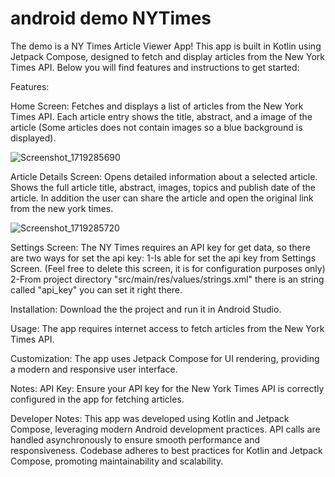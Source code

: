 # android demo NYTimes

The demo is a NY Times Article Viewer App! This app is built in Kotlin using Jetpack Compose, designed to fetch and display articles from the New York Times API. Below you will find features and instructions to get started:

Features:

Home Screen:
Fetches and displays a list of articles from the New York Times API.
Each article entry shows the title, abstract, and a image of the article (Some articles does not contain images so a blue background is displayed).


![Screenshot_1719285690](https://github.com/emmacr86/android_demo/assets/33577805/63c64e87-1c78-455d-9cde-3c1f7e712172)


Article Details Screen:
Opens detailed information about a selected article.
Shows the full article title, abstract, images, topics and publish date of the article. In addition the user can share the article and open the original link from the new york times.


![Screenshot_1719285720](https://github.com/emmacr86/android_demo/assets/33577805/86a03ed4-462b-48d3-b770-aae3f771defb)


Settings Screen:
The NY Times requires an API key for get data, so there are two ways for set the api key: 
1-Is able for set the api key from Settings Screen. (Feel free to delete this screen, it is for configuration purposes only)
2-From project directory "src/main/res/values/strings.xml" there is an string called "api_key" you can set it right there. 

Installation:
Download the the project and run it in Android Studio.

Usage:
The app requires internet access to fetch articles from the New York Times API.

Customization:
The app uses Jetpack Compose for UI rendering, providing a modern and responsive user interface.

Notes:
API Key: Ensure your API key for the New York Times API is correctly configured in the app for fetching articles.

Developer Notes:
This app was developed using Kotlin and Jetpack Compose, leveraging modern Android development practices.
API calls are handled asynchronously to ensure smooth performance and responsiveness.
Codebase adheres to best practices for Kotlin and Jetpack Compose, promoting maintainability and scalability.



